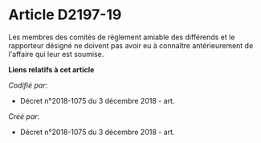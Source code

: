 # Article D2197-19

Les membres des comités de règlement amiable des différends et le rapporteur désigné ne doivent pas avoir eu à connaître
antérieurement de l'affaire qui leur est soumise.

**Liens relatifs à cet article**

_Codifié par_:

  - Décret n°2018-1075 du 3 décembre 2018 - art.

_Créé par_:

  - Décret n°2018-1075 du 3 décembre 2018 - art.
